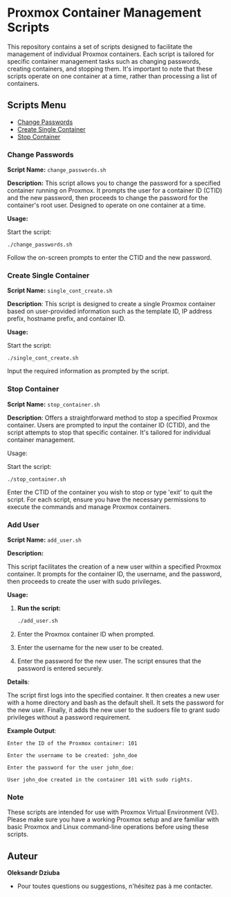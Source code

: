 # Proxmox Container Management Scripts

This repository contains a set of scripts designed to facilitate the management of individual Proxmox containers. Each script is tailored for specific container management tasks such as changing passwords, creating containers, and stopping them. It's important to note that these scripts operate on one container at a time, rather than processing a list of containers.


## Scripts Menu

- [Change Passwords](#change-passwords)
- [Create Single Container](#create-single-container)
- [Stop Container](#stop-container)

### Change Passwords

**Script Name:** `change_passwords.sh`

**Description:** This script allows you to change the password for a specified container running on Proxmox. It prompts the user for a container ID (CTID) and the new password, then proceeds to change the password for the container's root user. Designed to operate on one container at a time.

**Usage:**

Start the script:
  
   `./change_passwords.sh`

Follow the on-screen prompts to enter the CTID and the new password.

### Create Single Container

**Script Name:** `single_cont_create.sh`

**Description**: This script is designed to create a single Proxmox container based on user-provided information such as the template ID, IP address prefix, hostname prefix, and container ID.

**Usage:**

Start the script:

`./single_cont_create.sh`

Input the required information as prompted by the script.


### Stop Container

**Script Name:** `stop_container.sh`

**Description**: Offers a straightforward method to stop a specified Proxmox container. Users are prompted to input the container ID (CTID), and the script attempts to stop that specific container. It's tailored for individual container management.



Usage:

Start the script:

`./stop_container.sh`

Enter the CTID of the container you wish to stop or type 'exit' to quit the script.
For each script, ensure you have the necessary permissions to execute the commands and manage Proxmox containers.


### Add User

**Script Name:** `add_user.sh`

**Description:**

This script facilitates the creation of a new user within a specified Proxmox container. It prompts for the container ID, the username, and the password, then proceeds to create the user with sudo privileges.

**Usage:**

1. **Run the script:**
   ```bash
   ./add_user.sh

2. Enter the Proxmox container ID when prompted.

3. Enter the username for the new user to be created.

4. Enter the password for the new user. The script ensures that the password is entered securely.

**Details**:

The script first logs into the specified container.
It then creates a new user with a home directory and bash as the default shell.
It sets the password for the new user.
Finally, it adds the new user to the sudoers file to grant sudo privileges without a password requirement.

**Example Output**:

` Enter the ID of the Proxmox container: 101 `

`Enter the username to be created: john_doe`

`Enter the password for the user john_doe: `

`User john_doe created in the container 101 with sudo rights.`


### Note
These scripts are intended for use with Proxmox Virtual Environment (VE). Please make sure you have a working Proxmox setup and are familiar with basic Proxmox and Linux command-line operations before using these scripts.

## Auteur

**Oleksandr Dziuba**

- Pour toutes questions ou suggestions, n'hésitez pas à me contacter.

